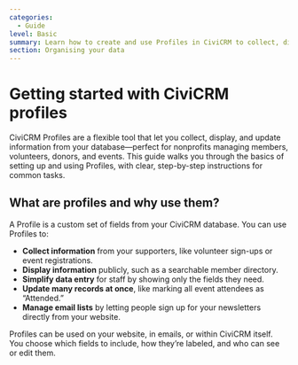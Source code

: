 ```yaml
---
categories:
  - Guide
level: Basic
summary: Learn how to create and use Profiles in CiviCRM to collect, display, and manage your organization’s data for common nonprofit tasks.
section: Organising your data
---
```


# Getting started with CiviCRM profiles

CiviCRM Profiles are a flexible tool that let you collect, display, and update information from your database—perfect for nonprofits managing members, volunteers, donors, and events. This guide walks you through the basics of setting up and using Profiles, with clear, step-by-step instructions for common tasks.

## What are profiles and why use them?

A Profile is a custom set of fields from your CiviCRM database. You can use Profiles to:

- **Collect information** from your supporters, like volunteer sign-ups or event registrations.
- **Display information** publicly, such as a searchable member directory.
- **Simplify data entry** for staff by showing only the fields they need.
- **Update many records at once**, like marking all event attendees as “Attended.”
- **Manage email lists** by letting people sign up for your newsletters directly from your website.

Profiles can be used on your website, in emails, or within CiviCRM itself. You choose which fields to include, how they’re labeled, and who can see or edit them.
